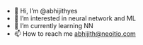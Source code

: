 - 👋 Hi, I’m @abhijithyes
- 👀 I’m interested in neural network and ML
- 🌱 I’m currently learning NN
- 📫 How to reach me abhijith@neoitio.com
